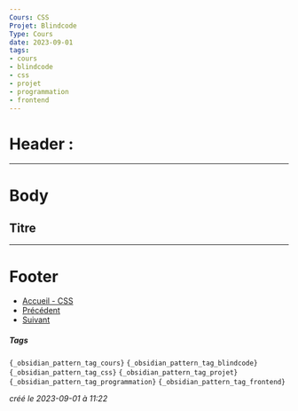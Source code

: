 ```yaml
---
Cours: CSS
Projet: Blindcode
Type: Cours
date: 2023-09-01
tags:
- cours
- blindcode
- css
- projet
- programmation
- frontend
---
```

   
# Header :   
   
   
-------------------------------------------------------------------------------   
# Body   
   
## Titre   
   
   
---------------------------------------------------------------------------   
# Footer   
   
   
- [Accueil - CSS](../../../Tutoriels/CSS/Accueil%20-%20CSS.md)   
- [Précédent](../../../Tutoriels/CSS/5%20-%20Projets%20et%20%C3%89valuation/CSS%20-%20Pr%C3%A9sentation%20du%20projet%20final.md)   
- [Suivant](../../../Tutoriels/CSS/5%20-%20Projets%20et%20%C3%89valuation/CSS%20-%20Pr%C3%A9sentation%20des%20projets%20aux%20autres%20%C3%A9tudiants.md)   
##### Tags   
`{_obsidian_pattern_tag_cours}` `{_obsidian_pattern_tag_blindcode}` `{_obsidian_pattern_tag_css}` `{_obsidian_pattern_tag_projet}` `{_obsidian_pattern_tag_programmation}` `{_obsidian_pattern_tag_frontend}`   
   
*créé le 2023-09-01 à 11:22*